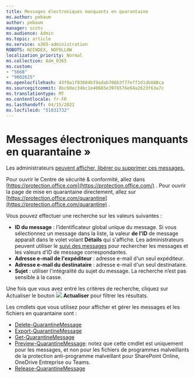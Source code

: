 ```yaml
---
title: Messages électroniques manquants en quarantaine
ms.author: pebaum
author: pebaum
manager: scotv
ms.audience: Admin
ms.topic: article
ms.service: o365-administration
ROBOTS: NOINDEX, NOFOLLOW
localization_priority: Normal
ms.collection: Adm_O365
ms.custom:
- "5668"
- "9002625"
ms.openlocfilehash: 43f9a1f03084bf9adab706b3f77eff1d1db888ca
ms.sourcegitcommit: 8bc60ec34bc1e40685e3976576e04a2623f63a7c
ms.translationtype: MT
ms.contentlocale: fr-FR
ms.lasthandoff: 04/15/2021
ms.locfileid: "51831732"
---
```

# <a name="missing-emails-in-quarantine"></a>Messages électroniques manquants en quarantaine »

Les administrateurs [peuvent afficher, libérer ou supprimer ces messages.](https://docs.microsoft.com/microsoft-365/security/office-365-security/manage-quarantined-messages-and-files?view=o365-worldwide)

Pour ouvrir le Centre de sécurité & conformité, allez dans [https://protection.office.com](https://protection.office.com/) . Pour ouvrir la page de mise en quarantaine directement, allez sur [https://protection.office.com/quarantine](https://protection.office.com/quarantine) .  

Vous pouvez effectuer une recherche sur les valeurs suivantes :  

- **ID du message** : l’identificateur global unique du message. Si vous sélectionnez un message dans la liste, la valeur  **de l'ID**  de message apparaît dans le volet volant  **Détails**  qui s'affiche. Les administrateurs peuvent utiliser le [suivi des messages](https://docs.microsoft.com/microsoft-365/security/office-365-security/message-trace-scc?view=o365-worldwide) pour rechercher les messages et les valeurs d’ID de message correspondantes.
- **Adresse e-mail de l'expéditeur** : adresse e-mail d'un seul expéditeur.
- **Adresse e-mail du destinataire** : adresse e-mail d'un seul destinataire.
- **Sujet** : utiliser l'intégralité du sujet du message. La recherche n’est pas sensible à la casse.

Une fois que vous avez entré les critères de recherche, cliquez sur Actualiser le bouton ![ ](https://docs.microsoft.com/microsoft-365/media/scc-quarantine-refresh.png?view=o365-worldwide) **Actualiser** pour filtrer les résultats.  

Les cmdlets que vous utilisez pour afficher et gérer les messages et les fichiers en quarantaine sont :
- [Delete-QuarantineMessage](https://docs.microsoft.com/powershell/module/exchange/delete-quarantinemessage)
- [Export-QuarantineMessage](https://docs.microsoft.com/powershell/module/exchange/export-quarantinemessage)
- [Get-QuarantineMessage](https://docs.microsoft.com/powershell/module/exchange/get-quarantinemessage)
- [Preview-QuarantineMessage](https://docs.microsoft.com/powershell/module/exchange/preview-quarantinemessage): notez que cette cmdlet est uniquement pour les messages, et non pour les fichiers de programmes malveillants de la protection anti-programme malveillant pour SharePoint Online, OneDrive Entreprise ou Teams.
- [Release-QuarantineMessage](https://docs.microsoft.com/powershell/module/exchange/release-quarantinemessage)